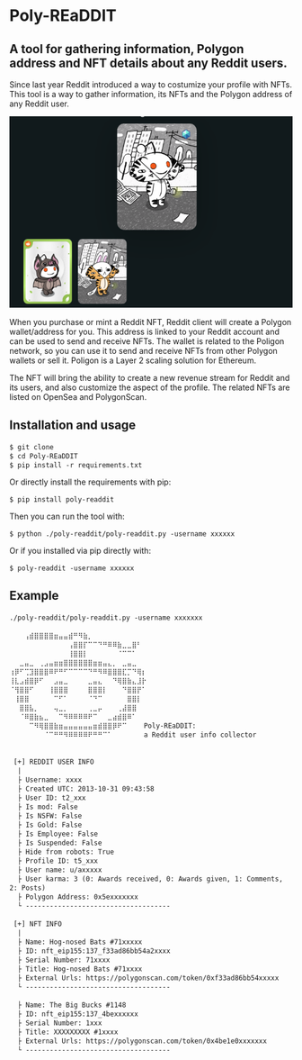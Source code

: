 # Poly-REaDDIT
## A tool for gathering information, Polygon address and NFT details about any Reddit users.
Since last year Reddit introduced a way to costumize your profile with NFTs. This tool is a way to gather information, its NFTs and the Polygon address of any Reddit user.

<div align="center">
     <img alt="Avatar" src="img/img.png">
</div>

When you purchase or mint a Reddit NFT, Reddit client will create a Polygon wallet/address for you. This address is linked to your Reddit account and can be used to send and receive NFTs.
The wallet is related to the Poligon network, so you can use it to send and receive NFTs from other Polygon wallets or sell it. Poligon is a Layer 2 scaling solution for Ethereum.

The NFT will bring the ability to create a new revenue stream for Reddit and its users, and also customize the aspect of the profile. The related NFTs are listed on OpenSea and PolygonScan.



## Installation and usage
```
$ git clone
$ cd Poly-REaDDIT
$ pip install -r requirements.txt
```
Or directly install the requirements with pip:
```
$ pip install poly-readdit
```
Then you can run the tool with:
```
$ python ./poly-readdit/poly-readdit.py -username xxxxxx
```
Or if you installed via pip directly with:
```
$ poly-readdit -username xxxxxx
```
## Example
```
./poly-readdit/poly-readdit.py -username xxxxxxx

⠀⠀⠀⢠⣾⣿⣿⣿⣿⣶⣤⣤⣾⠛⠻⣷⡀⠀
⠀⠀⠀⠀⠀⠀⠀⠀⠀⠀⠀⠀⢠⣿⣿⡏⠉⠉⠙⠛⠿⠿⣷⣀⣀⣿⠃⠀
⠀⠀⠀⠀⠀⠀⠀⠀⠀⠀⠀⠀⢸⣿⣿⡇⠀⠀⠀⠀⠀⠀⠈⠉⠉⠁⠀⠀
⠀⠀⣀⣤⣀⠀⢀⣠⣤⣶⣶⣿⣿⣿⣿⣿⣿⣶⣶⣤⣄⡀⠀⣀⣤⣀⠀⠀
⢰⡿⠋⢉⣹⣿⣿⣿⠿⠟⠛⠋⠉⠉⠉⠉⠙⠛⠻⠿⣿⣿⣿⣏⡉⠙⢿⡆
⢸⣇⣠⣾⣿⡿⠋⠀⠀⣠⣤⣀⠀⠀⠀⠀⣀⣤⣄⠀⠀⠙⢿⣿⣷⣄⣸⡗
⠈⢻⣿⣿⠋⠀⠀⠀⢸⣿⣿⣿⠀⠀⠀⠀⣿⣿⣿⡇⠀⠀⠀⠙⣿⣿⡟⠁
⠀⢸⣿⣿⠀⠀⠀⠀⠀⠉⠋⠁⠀⠀⠀⠀⠈⠙⠉⠀⠀⠀⠀⠀⣿⣿⡇⠀
⠀⠀⣿⣿⣧⡀⠀⠀⠀⢤⣀⡀⠀⠀⠀⠀⢀⣀⡤⠀⠀⠀⢀⣼⣿⣿⠀⠀
⠀⠀⠈⠿⣿⣷⣦⣀⠀⠀⠉⠻⠿⠿⠿⠿⠟⠉⠀⠀⣀⣴⣾⣿⠿⠁⠀⠀
⠀⠀⠀⠀⠉⠻⢿⣿⣿⣷⣶⣤⣤⣤⣤⣤⣤⣶⣾⣿⣿⡿⠟⠉⠀   Poly-REaDDIT: ⠀⠀⠀
⠀⠀⠀⠀⠀⠀⠀⠈⠉⠛⠛⠻⠿⠿⠿⠿⠟⠛⠛⠉⠁⠀⠀⠀⠀   a Reddit user info collector⠀⠀⠀


 [+] REDDIT USER INFO
  |
  ├ Username: xxxx
  ├ Created UTC: 2013-10-31 09:43:58
  ├ User ID: t2_xxx
  ├ Is mod: False
  ├ Is NSFW: False
  ├ Is Gold: False
  ├ Is Employee: False
  ├ Is Suspended: False
  ├ Hide from robots: True
  ├ Profile ID: t5_xxx
  ├ User name: u/axxxxx
  ├ User karma: 3 (0: Awards received, 0: Awards given, 1: Comments, 2: Posts)
  ├ Polygon Address: 0x5exxxxxxx
  └ ------------------------------------

 [+] NFT INFO
  |
  ├ Name: Hog-nosed Bats #71xxxxx
  ├ ID: nft_eip155:137_f33ad86bb54a2xxxx
  ├ Serial Number: 71xxxx
  ├ Title: Hog-nosed Bats #71xxxx
  ├ External Urls: https://polygonscan.com/token/0xf33ad86bb54xxxxx
  └ ------------------------------------

  ├ Name: The Big Bucks #1148
  ├ ID: nft_eip155:137_4bexxxxxx
  ├ Serial Number: 1xxx
  ├ Title: XXXXXXXXX #1xxxx
  ├ External Urls: https://polygonscan.com/token/0x4be1e0xxxxxxx
  └ ------------------------------------
```
